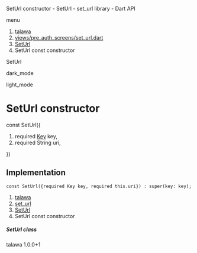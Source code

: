 




SetUrl constructor - SetUrl - set\_url library - Dart API







menu

1. [talawa](../../index.html)
2. [views/pre\_auth\_screens/set\_url.dart](../../views_pre_auth_screens_set_url/views_pre_auth_screens_set_url-library.html)
3. [SetUrl](../../views_pre_auth_screens_set_url/SetUrl-class.html)
4. SetUrl const constructor

SetUrl


dark\_mode

light\_mode




# SetUrl constructor


const
SetUrl({

1. required [Key](https://api.flutter.dev/flutter/foundation/Key-class.html) key,
2. required String uri,

})

## Implementation

```
const SetUrl({required Key key, required this.uri}) : super(key: key);
```

 


1. [talawa](../../index.html)
2. [set\_url](../../views_pre_auth_screens_set_url/views_pre_auth_screens_set_url-library.html)
3. [SetUrl](../../views_pre_auth_screens_set_url/SetUrl-class.html)
4. SetUrl const constructor

##### SetUrl class





talawa
1.0.0+1






